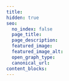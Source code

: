 ```yaml
---
title:
hidden: true
seo:
  no_index: false
  page_title:
  page_description: 
  featured_image:
  featured_image_alt:
  open_graph_type:
  canonical_url:
content_blocks:
---
```

